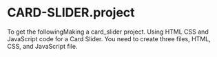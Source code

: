 # CARD-SLIDER.project
To get the followingMaking a  card_slider project. Using  HTML CSS and JavaScript code for a Card Slider. You need to create three files, HTML, CSS, and JavaScript file.
